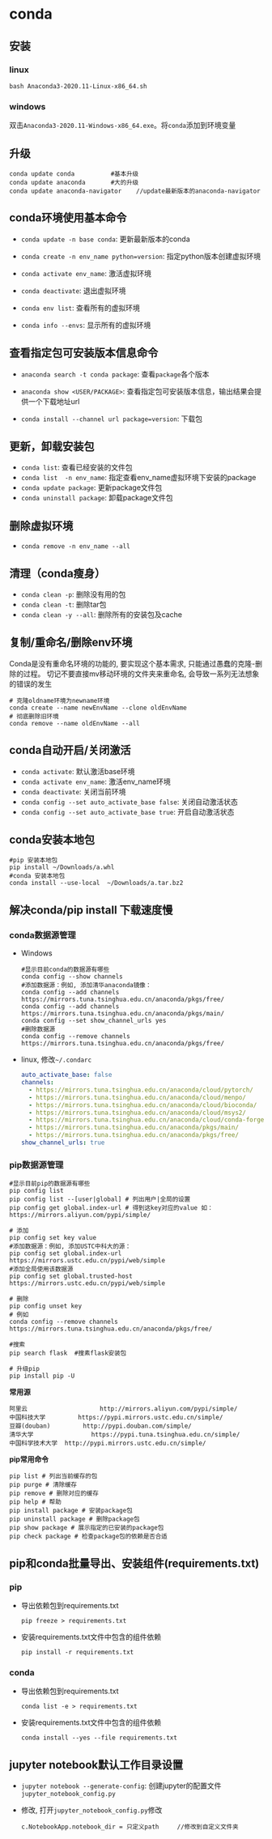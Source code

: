 # conda
## 安装
### linux
```shell
bash Anaconda3-2020.11-Linux-x86_64.sh
```

### windows

双击`Anaconda3-2020.11-Windows-x86_64.exe`。将`conda`添加到环境变量

## 升级
```shell
conda update conda          #基本升级
conda update anaconda       #大的升级
conda update anaconda-navigator    //update最新版本的anaconda-navigator 
```

## conda环境使用基本命令
* `conda update -n base conda`: 更新最新版本的conda

* `conda create -n env_name python=version`: 指定python版本创建虚拟环境

* `conda activate env_name`: 激活虚拟环境

* `conda deactivate`: 退出虚拟环境

* `conda env list`: 查看所有的虚拟环境

* `conda info --envs`: 显示所有的虚拟环境

## 查看指定包可安装版本信息命令

* `anaconda search -t conda package`: 查看`package`各个版本

* `anaconda show <USER/PACKAGE>`: 查看指定包可安装版本信息，输出结果会提供一个下载地址url

* `conda install --channel url package=version`: 下载包

## 更新，卸载安装包
* `conda list`: 查看已经安装的文件包
* `conda list  -n env_name`: 指定查看env_name虚拟环境下安装的package
* `conda update package`: 更新package文件包
* `conda uninstall package`: 卸载package文件包

## 删除虚拟环境

* `conda remove -n env_name --all`

## 清理（conda瘦身）
* `conda clean -p`: 删除没有用的包
* `conda clean -t`: 删除tar包
* `conda clean -y --all`: 删除所有的安装包及cache

## 复制/重命名/删除env环境
Conda是没有重命名环境的功能的, 要实现这个基本需求, 只能通过愚蠢的克隆-删除的过程。
切记不要直接mv移动环境的文件夹来重命名, 会导致一系列无法想象的错误的发生
```shell
# 克隆oldname环境为newname环境
conda create --name newEnvName --clone oldEnvName 
# 彻底删除旧环境
conda remove --name oldEnvName --all
```

## conda自动开启/关闭激活

* `conda activate`: 默认激活base环境
* `conda activate env_name`: 激活env_name环境
* `conda deactivate`: 关闭当前环境
* `conda config --set auto_activate_base false`: 关闭自动激活状态
* `conda config --set auto_activate_base true`: 开启自动激活状态

## conda安装本地包
```shell
#pip 安装本地包
pip install ~/Downloads/a.whl
#conda 安装本地包
conda install --use-local  ~/Downloads/a.tar.bz2
```

## 解决conda/pip install 下载速度慢

### conda数据源管理

* Windows
	```shell
	#显示目前conda的数据源有哪些
	conda config --show channels
	#添加数据源：例如, 添加清华anaconda镜像：
	conda config --add channels https://mirrors.tuna.tsinghua.edu.cn/anaconda/pkgs/free/
	conda config --add channels https://mirrors.tuna.tsinghua.edu.cn/anaconda/pkgs/main/
	conda config --set show_channel_urls yes
	#删除数据源
	conda config --remove channels https://mirrors.tuna.tsinghua.edu.cn/anaconda/pkgs/free/
	```
* linux, 修改`~/.condarc`
	```yaml
	auto_activate_base: false
	channels:
	  - https://mirrors.tuna.tsinghua.edu.cn/anaconda/cloud/pytorch/
	  - https://mirrors.tuna.tsinghua.edu.cn/anaconda/cloud/menpo/
	  - https://mirrors.tuna.tsinghua.edu.cn/anaconda/cloud/bioconda/
	  - https://mirrors.tuna.tsinghua.edu.cn/anaconda/cloud/msys2/
	  - https://mirrors.tuna.tsinghua.edu.cn/anaconda/cloud/conda-forge/
	  - https://mirrors.tuna.tsinghua.edu.cn/anaconda/pkgs/main/
	  - https://mirrors.tuna.tsinghua.edu.cn/anaconda/pkgs/free/
	show_channel_urls: true
	```

### pip数据源管理
```shell
#显示目前pip的数据源有哪些
pip config list
pip config list --[user|global] # 列出用户|全局的设置
pip config get global.index-url # 得到这key对应的value 如：https://mirrors.aliyun.com/pypi/simple/

# 添加
pip config set key value
#添加数据源：例如, 添加USTC中科大的源：
pip config set global.index-url https://mirrors.ustc.edu.cn/pypi/web/simple
#添加全局使用该数据源
pip config set global.trusted-host https://mirrors.ustc.edu.cn/pypi/web/simple

# 删除
pip config unset key
# 例如
conda config --remove channels https://mirrors.tuna.tsinghua.edu.cn/anaconda/pkgs/free/

#搜索
pip search flask  #搜素flask安装包

# 升级pip
pip install pip -U
```

**常用源**
```shell
阿里云                    http://mirrors.aliyun.com/pypi/simple/
中国科技大学         https://pypi.mirrors.ustc.edu.cn/simple/ 
豆瓣(douban)         http://pypi.douban.com/simple/ 
清华大学                https://pypi.tuna.tsinghua.edu.cn/simple/
中国科学技术大学  http://pypi.mirrors.ustc.edu.cn/simple/
```

**pip常用命令**

```shell
pip list # 列出当前缓存的包
pip purge # 清除缓存
pip remove # 删除对应的缓存
pip help # 帮助
pip install package # 安装package包
pip uninstall package # 删除package包
pip show package # 展示指定的已安装的package包
pip check package # 检查package包的依赖是否合适
```

## pip和conda批量导出、安装组件(requirements.txt)

### pip
* 导出依赖包到requirements.txt
	```shell
	pip freeze > requirements.txt
	```
* 安装requirements.txt文件中包含的组件依赖
	```shell
	pip install -r requirements.txt
	```

### conda

* 导出依赖包到requirements.txt
	```shell
	conda list -e > requirements.txt
	```
* 安装requirements.txt文件中包含的组件依赖
	```shell
	conda install --yes --file requirements.txt
	```

## jupyter notebook默认工作目录设置
* `jupyter notebook --generate-config`: 创建jupyter的配置文件`jupyter_notebook_config.py`

* 修改, 打开`jupyter_notebook_config.py`修改
	```shell
	c.NotebookApp.notebook_dir = 只定义path     //修改到自定义文件夹
	```


